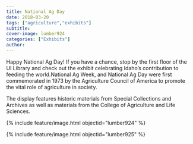 ```yaml
---
title: National Ag Day
date: 2018-03-20
tags: ["agriculture","exhibits"]
subtitle: 
cover-image: lumber924
categories: ["Exhibits"]
author: 
---
```


Happy National Ag Day! If you have a chance, stop by the first floor of the UI Library and check out the exhibit celebrating Idaho’s contribution to feeding the world.National Ag Week, and National Ag Day were first commemorated in 1973 by the Agriculture Council of America to promote the vital role of agriculture in society.

The display features historic materials from Special Collections and Archives as well as materials from the College of Agriculture and Life Sciences.

{% include feature/image.html objectid="lumber924" %}

{% include feature/image.html objectid="lumber925" %}